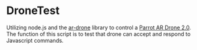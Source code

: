 # DroneTest
Utilizing node.js and the [ar-drone](https://github.com/felixge/node-ar-drone/) library to control a [Parrot AR Drone 2.0](http://ardrone2.parrot.com/).
The function of this script is to test that drone can accept and respond to Javascript commands.
